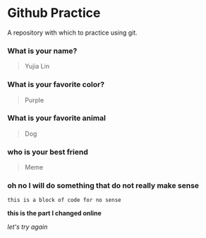 # Github Practice

A repository with which to practice using git.

### What is your name?

> Yujia Lin


### What is your favorite color?

> Purple

### What is your favorite animal

> Dog
### who is your best friend

> Meme
### oh no I will do something that do not really make sense

```
this is a block of code for no sense
```

**this is the part I changed online**

_let's try again_
